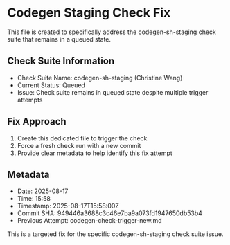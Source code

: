 # Codegen Staging Check Fix

This file is created to specifically address the codegen-sh-staging check suite that remains in a queued state.

## Check Suite Information
- Check Suite Name: codegen-sh-staging (Christine Wang)
- Current Status: Queued
- Issue: Check suite remains in queued state despite multiple trigger attempts

## Fix Approach
1. Create this dedicated file to trigger the check
2. Force a fresh check run with a new commit
3. Provide clear metadata to help identify this fix attempt

## Metadata
- Date: 2025-08-17
- Time: 15:58
- Timestamp: 2025-08-17T15:58:00Z
- Commit SHA: 949446a3688c3c46e7ba9a073fd1947650db53b4
- Previous Attempt: codegen-check-trigger-new.md

This is a targeted fix for the specific codegen-sh-staging check suite issue.

